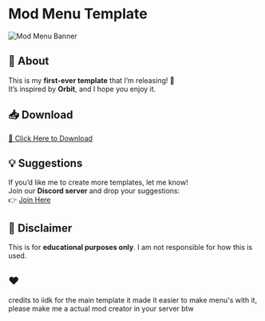 # Mod Menu Template  

![Mod Menu Banner]([https://discordapp.com/channels/1345741750467301407/1345742664355680547/1346518788543348756})  

## 🚀 About  
This is my **first-ever template** that I’m releasing! 🎉  
It’s inspired by **Orbit**, and I hope you enjoy it.  

## 📥 Download  
[🔗 Click Here to Download](your-download-link-here)  

## 💡 Suggestions  
If you’d like me to create more templates, let me know!  
Join our **Discord server** and drop your suggestions:  
👉 [Join Here](https://discord.gg/KXABTbrQx2)  

## 📜 Disclaimer  
This is for **educational purposes only**. I am not responsible for how this is used.  

## ❤️
credits to iidk for the main template it made it easier to make menu's with it, please make me a actual mod creator in your server btw
